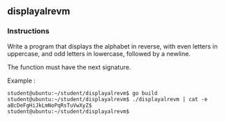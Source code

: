 ## displayalrevm

### Instructions

Write a program that displays the alphabet in reverse, with even letters in
uppercase, and odd letters in lowercase, followed by a newline.

The function must have the next signature.

Example :

```console
student@ubuntu:~/student/displayalrevm$ go build
student@ubuntu:~/student/displayalrevm$ ./displayalrevm | cat -e
aBcDeFgHiJkLmNoPqRsTuVwXyZ$
student@ubuntu:~/student/displayalrevm$
```
